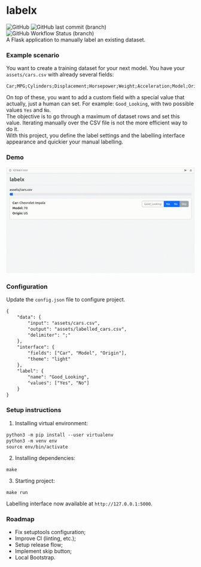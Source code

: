 # labelx
![GitHub](https://img.shields.io/github/license/juliengriffoul/labelx)
![GitHub last commit (branch)](https://img.shields.io/github/last-commit/juliengriffoul/labelx/main?label=last%20commit%20on%20main)
![GitHub Workflow Status (branch)](https://img.shields.io/github/workflow/status/juliengriffoul/labelx/makefile/main)  
A Flask application to manually label an existing dataset.

### Example scenario
You want to create a training dataset for your next model. You have your `assets/cars.csv` with already several fields:
```
Car;MPG;Cylinders;Displacement;Horsepower;Weight;Acceleration;Model;Origin
```
On top of these, you want to add a custom field with a special value that actually, just a human can set.
For example: `Good_Looking`, with two possible values `Yes` and `Ǹo`.  
The objective is to go through a maximum of dataset rows and set this value.
Iterating manually over the CSV file is not the more efficient way to do it.  
With this project, you define the label settings and the labelling interface appearance and quickier your manual labelling.

### Demo
<p align="center">
    <img src="docs/demo.gif" width="800" />
</p>

### Configuration
Update the `config.json` file to configure project.
```
{
    "data": {
        "input": "assets/cars.csv",
        "output": "assets/labelled_cars.csv",
        "delimiter": ";"
    },
    "interface": {
        "fields": ["Car", "Model", "Origin"],
        "theme": "light"
    },
    "label": {
        "name": "Good_Looking",
        "values": ["Yes", "No"]
    }
}
```

### Setup instructions
1. Installing virtual environment:
```
python3 -m pip install --user virtualenv
python3 -m venv env
source env/bin/activate
```
2. Installing dependencies:
```
make
```
3. Starting project:
```
make run
```
Labelling interface now available at `http://127.0.0.1:5000`.

### Roadmap
- Fix setuptools configuration;
- Improve CI (linting, etc.);
- Setup release flow;
- Implement skip button;
- Local Bootstrap.